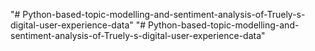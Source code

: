 "# Python-based-topic-modelling-and-sentiment-analysis-of-Truely-s-digital-user-experience-data" 
"# Python-based-topic-modelling-and-sentiment-analysis-of-Truely-s-digital-user-experience-data" 

